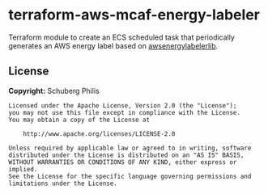 # terraform-aws-mcaf-energy-labeler

Terraform module to create an ECS scheduled task that periodically generates an AWS energy label based on [awsenergylabelerlib](https://github.com/schubergphilis/awsenergylabelerlib).

<!-- BEGIN_TF_DOCS -->
<!-- END_TF_DOCS -->

## License

**Copyright:** Schuberg Philis

```
Licensed under the Apache License, Version 2.0 (the "License");
you may not use this file except in compliance with the License.
You may obtain a copy of the License at

    http://www.apache.org/licenses/LICENSE-2.0

Unless required by applicable law or agreed to in writing, software
distributed under the License is distributed on an "AS IS" BASIS,
WITHOUT WARRANTIES OR CONDITIONS OF ANY KIND, either express or implied.
See the License for the specific language governing permissions and
limitations under the License.
```
